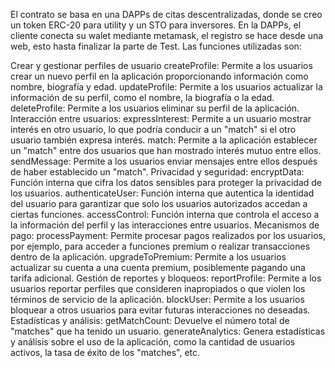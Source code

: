 El contrato se basa en una DAPPs de citas descentralizadas, donde se creo un token ERC-20 para utility y un STO para inversores. 
En la DAPPs, el cliente conecta su walet mediante metamask, el registro se hace desde una web, esto hasta finalizar la parte de Test.
Las funciones utilizadas son:

Crear y gestionar perfiles de usuario
createProfile: Permite a los usuarios crear un nuevo perfil en la aplicación proporcionando información como nombre, biografía y edad.
updateProfile: Permite a los usuarios actualizar la información de su perfil, como el nombre, la biografía o la edad.
deleteProfile: Permite a los usuarios eliminar su perfil de la aplicación.
Interacción entre usuarios:
expressInterest: Permite a un usuario mostrar interés en otro usuario, lo que podría conducir a un "match" si el otro usuario también expresa interés.
match: Permite a la aplicación establecer un "match" entre dos usuarios que han mostrado interés mutuo entre ellos.
sendMessage: Permite a los usuarios enviar mensajes entre ellos después de haber establecido un "match".
Privacidad y seguridad:
encryptData: Función interna que cifra los datos sensibles para proteger la privacidad de los usuarios.
authenticateUser: Función interna que autentica la identidad del usuario para garantizar que solo los usuarios autorizados accedan a ciertas funciones.
accessControl: Función interna que controla el acceso a la información del perfil y las interacciones entre usuarios.
Mecanismos de pago:
processPayment: Permite procesar pagos realizados por los usuarios, por ejemplo, para acceder a funciones premium o realizar transacciones dentro de la aplicación.
upgradeToPremium: Permite a los usuarios actualizar su cuenta a una cuenta premium, posiblemente pagando una tarifa adicional.
Gestión de reportes y bloqueos:
reportProfile: Permite a los usuarios reportar perfiles que consideren inapropiados o que violen los términos de servicio de la aplicación.
blockUser: Permite a los usuarios bloquear a otros usuarios para evitar futuras interacciones no deseadas.
Estadísticas y análisis:
getMatchCount: Devuelve el número total de "matches" que ha tenido un usuario.
generateAnalytics: Genera estadísticas y análisis sobre el uso de la aplicación, como la cantidad de usuarios activos, la tasa de éxito de los "matches", etc.
